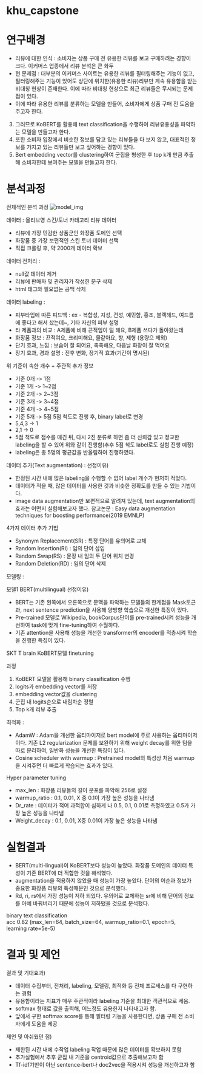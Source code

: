 # khu_capstone

# 연구배경
- 리뷰에 대한 인식 : 소비자는 상품 구매 전 유용한 리뷰를 보고 구매하려는 경향이 크다. 이커머스 업종에서 리뷰 분석은 큰 화두
- 현 문제점 : 대부분의 이커머스 사이트는 유용한 리뷰를 필터링해주는 기능이 없고, 필터링해주는 기능이 있어도 상단에 위치한(유용한 리뷰)리뷰만 계속 유용함을 받는 비대칭 현상이 존재한다. 이에 따라 비대칭 현상으로 최근 리뷰들은 무시되는 문제점이 있다.
- 이에 따라 유용한 리뷰를 분류하는 모델을 만들어, 소비자에게 상품 구매 전 도움을 주고자 한다.
 
3) 그러므로 KoBERT를 활용해 text classification을 수행하여 리뷰유용성을 파악하는 모델을 만들고자 한다. 
4) 또한 소비자 입장에서 비슷한 정보를 담고 있는 리뷰들을 다 보지 않고, 대표적인 정보를 가지고 있는 리뷰들만 보고 싶어하는 경향이 있다. 
5) Bert embedding vector를 clustering하여 군집을 형성한 후 top k개 만큼 추출해 소비자한테 보여주는 모델을 만들고자 한다.

# 분석과정

전체적인 분석 과정
![model_img](https://user-images.githubusercontent.com/57586314/140477467-3afdcacd-bacc-4b04-a60d-a33825b59eb2.png)

데이터 : 올리브영 스킨/토너 카테고리 리뷰 데이터
- 리뷰에 가장 민감한 상품군인 화장품 도메인 선택
- 화장품 중 가장 보편적인 스킨 토너 데이터 선택
- 직접 크롤링 후, 약 2000개 데이터 확보

데이터 전처리 : 
- null값 데이터 제거
- 리뷰에 판매자 및 관리자가 작성한 문구 삭제
- html 태그와 필요없는 공백 삭제

데이터 labeling : 
- 피부타입에 따른 피드백 : ex - 복합성, 지성, 건성, 예민함, 홍조, 블랙헤드, 여드름에 좋다고 해서 샀는데~, 기타 자신의 피부 설명
- 타 제품과의 비교 : A제품에 비해 끈적임이 덜 해요, B제품 쓰다가 돌아왔는데
- 화장품 정보 : 끈적여요, 크리미해요, 물같아요, 향, 제형 (용량으 제외)
- 단기 효과, 느낌 : 보습이 잘 되어요, 촉촉해요, 다음날 화장이 잘 먹어요
- 장기 효과, 경과 설명 : 전후 변화, 장기적 효과(기간이 명시된)

위 기준이 속한 개수 + 주관적 추가 정보
- 기준 0개 -> 1점
- 기준 1개 -> 1~2점
- 기준 2개 -> 2~3점
- 기준 3개 -> 3~4점
- 기준 4개 -> 4~5점
- 기준 5개 -> 5점
5점 척도로 진행 후, binary label로 변경
- 5,4,3 -> 1
- 2,1 -> 0
- 5점 척도로 점수를 매긴 뒤, 다시 2진 분류로 하면 좀 더 신뢰감 있고 정교한 labeling을 할 수 있어 위와 같이 진행함(추후 5점 척도 label로도 실험 진행 예정)
- labeling은 총 5명의 평균값을 반올림하여 진행하였다.

데이터 추가(Text augmentation) :
선정이유)
- 한정된 시간 내에 많은 labeling을 수행할 수 없어 label 개수가 현저히 적었다.
- 데이터가 적을 때, 많은 데이터를 사용한 것과 비슷한 정확도를 만들 수 있는 기법이다.
- image data augmentation만 보편적으로 알려져 있는데, text augmentation의 효과는 어떤지 실험해보고자 했다.
참고논문  : Easy data augmentation techniques for boosting performance(2019 EMNLP)

4가지 데이터 추가 기법
- Synonym Replacement(SR) : 특정 단어를 유의어로 교체
- Random Insertion(RI) : 임의 단어 삽입
- Random Swap(RS) : 문장 내 임의 두 단어 위치 변경
- Random Deletion(RD) : 임의 단어 삭제

모델링 : 

모델1 BERT(multilingual)
선정이유)
- BERT는 기존 왼쪽에서 오른쪽으로 문맥을 파악하는 모델들의 한계점을 Mask토근과, next sentence prediction을 사용해 양방향 학습으로 개선한 특징이 있다.
- Pre-trained 모델로 Wikipedia, bookCorpus단어를 pre-trained시켜 성능을 개선하여 task에 맞게 fine-tuning하여 수월하다.
- 기존 attention을 사용해 성능을 개선한 transformer의 encoder를 적층시켜 학습을 진행한 특징이 있다.

SKT T brain KoBERT모델 finetuning

과정
1) KoBERT 모델을 활용해 binary classification 수행
2) logits과 embedding vector를 저장
3) embedding vector값을 clustering
4) 군집 내 logits순으로 내림차순 정렬
5) Top k개 리뷰 추출

최적화 : 
- AdamW : Adam을 개선한 옵티마이저로 bert model에 주로 사용하는 옵티마이저이다. 기존 L2 regularization 문제를 보완하기 위해 weight decay를 위한 텀을 따로 분리하여, 일반화 성능을 개선한 특징이 있다.
- Cosine scheduler with warmup : Pretrained model의 특성상 처음 warmup을 시켜주면 더 빠르게 학습되는 효과가 있다.

Hyper parameter tuning
- max_len : 화장품 리뷰들의 길이 분포를 파악해 256로 설정
- warmup_ratio : 0.1, 0.01, X 중 0.1이 가장 높은 성능을 나타냄
- Dr_rate : 데이터가 적어 과적합이 심하게 나 0.5, 0.1, 0.01로 측정하였고 0.5가 가장 높은 성능을 나타냄
- Weight_decay : 0.1, 0.01, X중 0.01이 가장 높은 성능을 나타냄

# 실험결과

- BERT(multi-lingual)이 KoBERT보다 성능이 높았다. 화장품 도메인의 데이터 특성이 기존 BERT에 더 적합한 것을 해석했다.
- augmentation을 적용하지 않았을 때 성능이 가장 높았다. 단어의 어순과 정보가 중요한 화장품 리뷰의 특성때문인 것으로 분석했다.
- Rd, ri, rs에서 가장 성능이 저하 되었다. 유의어로 교체하는 sr에 비해 단어의 정보를 아예 바꿔버리기 때문에 성능이 저하됐을 것으로 분석했다.

binary text classification<br>
acc 0.82 (max_len=64, batch_size=64, warmup_ratio=0.1, epoch=5, learning rate=5e-5)

# 결과 및 제언

결과 및 기대효과)
- 데이터 수집부터, 전처리, labeling, 모델링, 최적화 등 전체 프로세스를 다 구현하는 경험
- 유용함이라는 지표가 매우 주관적이라 labeling 기준을 최대한 객관적으로 세움.
- softmax 형태로 값을 출력해, 어느정도 유용한지 나타내고자 함.
- 앞에서 구한 softmax score를 통해 필터링 기능을 사용한다면, 상품 구매 전 소비자에게 도움을 제공

제언 및 아쉬웠던 점)
- 제한된 시간 내에 수작업 labeling 작업 때문에 많은 데이터를 확보하지 못함
- 추가실험에서 추후 군집 내 기준을 centroid값으로 추출해보고자 함
- Tf-idf기반이 아닌 sentence-bert나 doc2vec을 적용시켜 성능을 개선하고자 함
